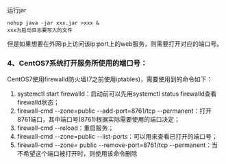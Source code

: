 运行jar
```$xslt
nohup java -jar xxx.jar >xxx &
xxx为启动日志要写入的文件
```
但是如果想要在外网ip上访问该ip:port上的web服务，则需要打开对应的端口号。
### 4、CentOS7系统打开服务所使用的端口号： 
CentOS7使用firewalld防火墙(7之前使用iptables)，需要使用到的命令如下： 
1) systemctl start firewalld：启动前可以先用systemctl status firewalld查看firewalld状态； 
2) firewall-cmd --zone=public --add-port=8761/tcp --permanent：打开8761端口，其中端口号(8761)根据实际需要使用的端口决定； 
3) firewall-cmd --reload：重启服务； 
4) firewall-cmd --zone=public --list-ports：可以用来查看已打开的端口号； 
5) firewall-cmd --zone= public --remove-port=8761/tcp --permanent：当不希望这个端口被打开时，则使用该命令删除
